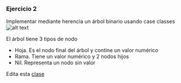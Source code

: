### Ejercicio 2
Implementar mediante herencia un árbol binario usando case classes
![alt text](https://upload.wikimedia.org/wikipedia/commons/thumb/f/f7/Binary_tree.svg/300px-Binary_tree.svg.png "Arbol binario")

El árbol tiene 3 tipos de nodo
- Hoja. Es el nodo final del árbol y contine un valor numérico
- Rama. Tiene un valor numérico y 2 nodos hijos
- Nil. Representa un nodo sin valor

Edita esta [clase](src/main/scala/exercise/BinaryTree.scala)